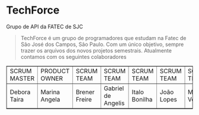 # TechForce
Grupo de API da FATEC de SJC 

> TechForce é um grupo de programadores que estudam na Fatec de São José dos Campos, São Paulo. Com um único objetivo, sempre trazer os arquivos dos novos projetos semestrais. 
 Atualmente contamos com os seguintes colaboradores 
 
<table align="center" border="1">
    <tr>
        <td>SCRUM MASTER</td>
        <td>PRODUCT OWNER</td>
        <td>SCRUM TEAM</td>
        <td>SCRUM TEAM</td>
        <td>SCRUM TEAM</td>
        <td>SCRUM TEAM</td>
        <td>SCRUM TEAM</td>
        <td>SCRUM TEAM</td>
        <td>SCRUM TEAM</td>
  <tr>
        <td> Debora Taira</td>
        <td> Marina Angela</td>
        <td> Brener Freire </td>
        <td> Gabriel de Angelis </td>
        <td> Italo Bonilha</td>
        <td> João Lopes </td>
        <td> Mariana Veloso </td>
        <td> Micael Leal </td>
        <td> Pedro Seraggi </td>
        
  
</table>


